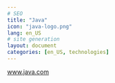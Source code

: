 ```yaml
---
# SEO
title: "Java"
icon: "java-logo.png"
lang: en_US
# site generation
layout: document
categories: [en_US, technologies]
---
```


<a href="http://www.java.com/">www.java.com</a>